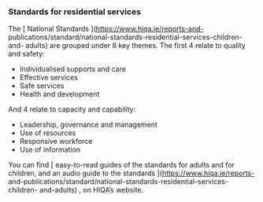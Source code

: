 ###  Standards for residential services

The [ National Standards ](https://www.hiqa.ie/reports-and-
publications/standard/national-standards-residential-services-children-and-
adults) are grouped under 8 key themes. The first 4 relate to quality and
safety:

  * Individualised supports and care 
  * Effective services 
  * Safe services 
  * Health and development 

And 4 relate to capacity and capability:

  * Leadership, governance and management 
  * Use of resources 
  * Responsive workforce 
  * Use of information 

You can find [ easy-to-read guides of the standards for adults and for
children, and an audio guide to the standards ](https://www.hiqa.ie/reports-
and-publications/standard/national-standards-residential-services-children-
and-adults) , on HIQA’s website.
